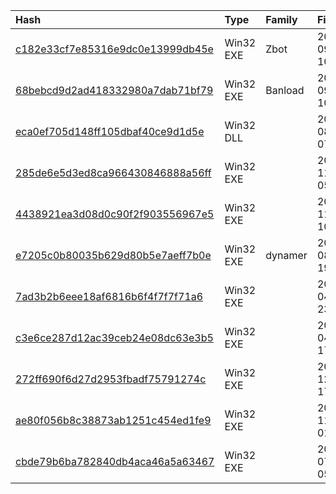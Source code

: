 |Hash|Type|Family|First_Seen|Name|
|:--|:--|:--|:--|:--|
|[c182e33cf7e85316e9dc0e13999db45e](https://www.virustotal.com/gui/file/c182e33cf7e85316e9dc0e13999db45e)|Win32 EXE|Zbot|2015-09-18 10:08:11|word.exe|
|[68bebcd9d2ad418332980a7dab71bf79](https://www.virustotal.com/gui/file/68bebcd9d2ad418332980a7dab71bf79)|Win32 EXE|Banload|2015-09-02 10:12:11|ChangeAdminPasswd.exe|
|[eca0ef705d148ff105dbaf40ce9d1d5e](https://www.virustotal.com/gui/file/eca0ef705d148ff105dbaf40ce9d1d5e)|Win32 DLL||2015-08-14 07:06:53|ExtensionDLL|
|[285de6e5d3ed8ca966430846888a56ff](https://www.virustotal.com/gui/file/285de6e5d3ed8ca966430846888a56ff)|Win32 EXE||2014-11-14 05:56:53|web_news_app.exe|
|[4438921ea3d08d0c90f2f903556967e5](https://www.virustotal.com/gui/file/4438921ea3d08d0c90f2f903556967e5)|Win32 EXE||2014-11-13 10:41:29|uptp.exe|
|[e7205c0b80035b629d80b5e7aeff7b0e](https://www.virustotal.com/gui/file/e7205c0b80035b629d80b5e7aeff7b0e)|Win32 EXE|dynamer|2014-08-02 19:47:03|php40ZnAg|
|[7ad3b2b6eee18af6816b6f4f7f7f71a6](https://www.virustotal.com/gui/file/7ad3b2b6eee18af6816b6f4f7f7f71a6)|Win32 EXE||2014-04-07 23:53:44|kav.exe1|
|[c3e6ce287d12ac39ceb24e08dc63e3b5](https://www.virustotal.com/gui/file/c3e6ce287d12ac39ceb24e08dc63e3b5)|Win32 EXE||2014-04-03 17:35:10|vti-rescan|
|[272ff690f6d27d2953fbadf75791274c](https://www.virustotal.com/gui/file/272ff690f6d27d2953fbadf75791274c)|Win32 EXE||2013-12-10 17:00:16|vti-rescan|
|[ae80f056b8c38873ab1251c454ed1fe9](https://www.virustotal.com/gui/file/ae80f056b8c38873ab1251c454ed1fe9)|Win32 EXE||2013-11-07 01:29:40|ae80f056b8c38873ab1251c454ed1fe9.exe|
|[cbde79b6ba782840db4aca46a5a63467](https://www.virustotal.com/gui/file/cbde79b6ba782840db4aca46a5a63467)|Win32 EXE||2013-07-12 05:13:14|22d7b626-164c-4424-bb0f-c6f8c73c1578.exe|
